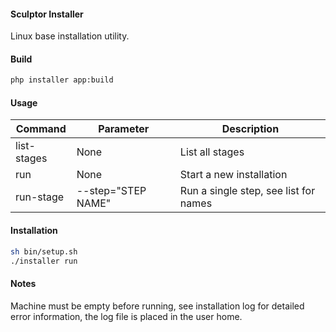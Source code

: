 #### Sculptor Installer
Linux base installation utility.

#### Build

``` bash
php installer app:build
```

#### Usage

Command | Parameter | Description
------------ | ------------- | -------------
list-stages | None |List all stages 
run | None | Start a new installation
 run-stage | --step="STEP NAME" | Run a single step, see list for names
 
 
#### Installation
``` bash
sh bin/setup.sh
./installer run
```

#### Notes
Machine must be empty before running, see installation log for detailed error information, the log file is placed in the user home.
